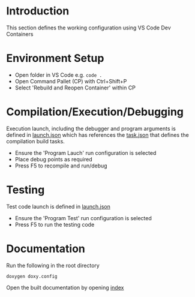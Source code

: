 
# Introduction

This section defines the working configuration using VS Code Dev Containers

# Environment Setup
- Open folder in VS Code e.g. `code .`
- Open Command Pallet (CP) with Ctrl+Shift+P
- Select 'Rebuild and Reopen Container' within CP

# Compilation/Execution/Debugging
Execution launch, including the debugger and program arguments is defined in [launch.json](.vscode\launch.json) which has references the [task.json](.vscode\tasks.json) that defines the compilation build tasks.
- Ensure the 'Program Lauch' run configuration is selected
- Place debug points as required
- Press F5 to recompile and run/debug 

# Testing
Test code launch is defined in [launch.json](.vscode\launch.json)
- Ensure the 'Program Test' run configuration is selected
- Press F5 to run the testing code

# Documentation
Run the following in the root directory
```
doxygen doxy.config
```
Open the built documentation by opening [index](docs/html/index.html)

